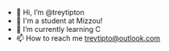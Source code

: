 - 👋 Hi, I’m @treytipton
- 🐯 I'm a student at Mizzou!
- 🌱 I’m currently learning C
- 📫 How to reach me treytipto@outlook.com

<!---
treytipton/treytipton is a ✨ special ✨ repository because its `README.md` (this file) appears on your GitHub profile.
You can click the Preview link to take a look at your changes.
--->
